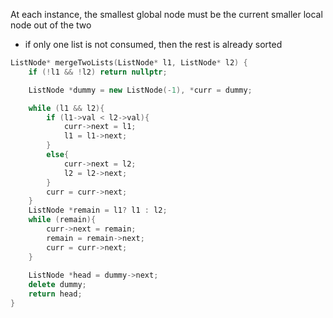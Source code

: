 At each instance, the smallest global node must be the current smaller local node out of the two
- if only one list is not consumed, then the rest is already sorted

```cpp
ListNode* mergeTwoLists(ListNode* l1, ListNode* l2) {
    if (!l1 && !l2) return nullptr;

    ListNode *dummy = new ListNode(-1), *curr = dummy;

    while (l1 && l2){ 
        if (l1->val < l2->val){
            curr->next = l1;
            l1 = l1->next;
        }
        else{
            curr->next = l2;
            l2 = l2->next;
        }
        curr = curr->next;
    }
    ListNode *remain = l1? l1 : l2; 
    while (remain){
        curr->next = remain;
        remain = remain->next;
        curr = curr->next;
    }
    
    ListNode *head = dummy->next;
    delete dummy;
    return head;
}
```
